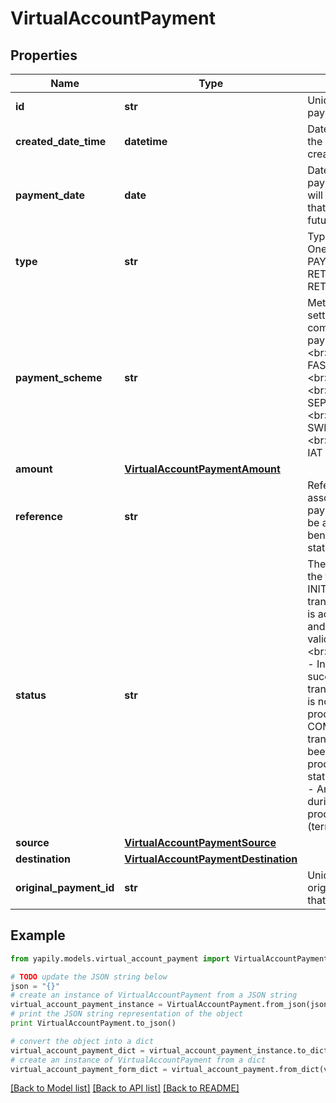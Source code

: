 # VirtualAccountPayment


## Properties

Name | Type | Description | Notes
------------ | ------------- | ------------- | -------------
**id** | **str** | Unique id of the payment | [optional] 
**created_date_time** | **datetime** | Date and time that the payment was created | [optional] 
**payment_date** | **date** | Date on which the payment instruction will be executed, that may be in the future | [optional] 
**type** | **str** | Type of payment. One of PAY_IN, PAY_OUT, RETURN_IN or RETURN_OUT | [optional] 
**payment_scheme** | **str** | Method of settlement to complete the payment. One of: &lt;br&gt; FASTER_PAYMENTS &lt;br&gt; SEPA_CREDIT &lt;br&gt; SEPA_INSTANT &lt;br&gt; SWIFT &lt;br&gt; SWIFT_EXPRESS &lt;br&gt; CHAPS &lt;br&gt; IAT &lt;br&gt; WIRE | [optional] 
**amount** | [**VirtualAccountPaymentAmount**](VirtualAccountPaymentAmount.md) |  | [optional] 
**reference** | **str** | Reference to be associated with the payment. This will be appear on the beneficiary&#39;s bank statement | [optional] 
**status** | **str** | The current state of the transaction &lt;br&gt; INITIATED - The transaction request is acknowledged and will not undergo validation checks &lt;br&gt; PROCESSING - Initial checks succeeded and the transaction request is now being processed &lt;br&gt; COMPLETED - The transaction has been successfully processed (terminal status) &lt;br&gt; FAILED - An failure occured during transaction processing (terminal status) | [optional] 
**source** | [**VirtualAccountPaymentSource**](VirtualAccountPaymentSource.md) |  | [optional] 
**destination** | [**VirtualAccountPaymentDestination**](VirtualAccountPaymentDestination.md) |  | [optional] 
**original_payment_id** | **str** | Unique id of the original payment that was refunded | [optional] 

## Example

```python
from yapily.models.virtual_account_payment import VirtualAccountPayment

# TODO update the JSON string below
json = "{}"
# create an instance of VirtualAccountPayment from a JSON string
virtual_account_payment_instance = VirtualAccountPayment.from_json(json)
# print the JSON string representation of the object
print VirtualAccountPayment.to_json()

# convert the object into a dict
virtual_account_payment_dict = virtual_account_payment_instance.to_dict()
# create an instance of VirtualAccountPayment from a dict
virtual_account_payment_form_dict = virtual_account_payment.from_dict(virtual_account_payment_dict)
```
[[Back to Model list]](../README.md#documentation-for-models) [[Back to API list]](../README.md#documentation-for-api-endpoints) [[Back to README]](../README.md)


